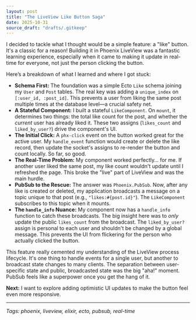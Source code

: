 ```yaml
---
layout: post
title: "The LiveView Like Button Saga"
date: 2025-10-31
source_draft: "drafts/.gitkeep"
---
```


I decided to tackle what I thought would be a simple feature: a "like" button. It's a classic for a reason! Building it in Phoenix LiveView was a fantastic learning experience, especially when it came to making it update in real-time for everyone, not just the person clicking the button.

Here’s a breakdown of what I learned and where I got stuck:

*   **Schema First:** The foundation was a simple Ecto `Like` schema joining my `User` and `Post` tables. The real key was adding a `unique_index` on `[:user_id, :post_id]`. This prevents a user from liking the same post multiple times at the database level—a crucial safety net.
*   **A Stateful Component:** I built a stateful `LikeComponent`. On `mount`, it determines two things: the total like count for the post, and whether the *current* user has already liked it. These two assigns (`likes_count` and `liked_by_user?`) drive the component's UI.
*   **The Initial Click:** A `phx-click` event on the button worked great for the active user. My `handle_event` function would create or delete the like record, then update the socket's assigns to re-render the button and count locally. So far, so good.
*   **The Real-Time Problem:** My component worked perfectly… for me. If another user liked the same post, my like count wouldn't update until I refreshed the page. This broke the "live" part of LiveView and was the main hurdle.
*   **PubSub to the Rescue:** The answer was `Phoenix.PubSub`. Now, after any like is created or deleted, my application broadcasts a message on a topic unique to that post (e.g., `"likes:#{post.id}"`). The `LikeComponent` subscribes to this topic when it mounts.
*   **The `handle_info` Nuance:** My component now has a `handle_info` function to catch these broadcasts. The big insight here was to *only* update the public `likes_count` from the broadcast. The `liked_by_user?` assign is personal to each user and shouldn't be changed by a global message. This prevents the UI from flickering for the person who actually clicked the button.

This feature really cemented my understanding of the LiveView process lifecycle. It's one thing to handle events for a single user, but another to broadcast state changes to many clients. The separation between user-specific state and public, broadcasted state was the big "aha!" moment. PubSub feels like a superpower once you get the hang of it.

**Next:** I want to explore adding optimistic UI updates to make the button feel even more responsive.

---
*Tags: phoenix, liveview, elixir, ecto, pubsub, real-time*
